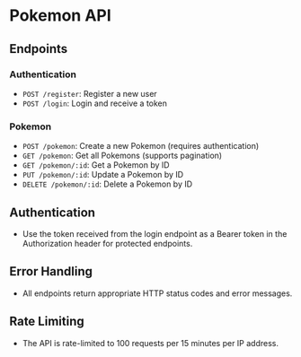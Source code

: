 # Pokemon API

## Endpoints

### Authentication

- `POST /register`: Register a new user
- `POST /login`: Login and receive a token

### Pokemon

- `POST /pokemon`: Create a new Pokemon (requires authentication)
- `GET /pokemon`: Get all Pokemons (supports pagination)
- `GET /pokemon/:id`: Get a Pokemon by ID
- `PUT /pokemon/:id`: Update a Pokemon by ID
- `DELETE /pokemon/:id`: Delete a Pokemon by ID

## Authentication

- Use the token received from the login endpoint as a Bearer token in the Authorization header for protected endpoints.

## Error Handling

- All endpoints return appropriate HTTP status codes and error messages.

## Rate Limiting

- The API is rate-limited to 100 requests per 15 minutes per IP address.

